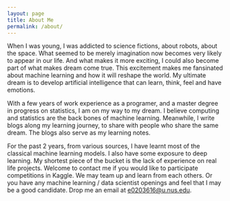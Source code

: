 ```yaml
---
layout: page
title: About Me
permalink: /about/
---
```

When I was young, I was addicted to science fictions, about robots, about the space. What seemed to be merely imagination now becomes very likely to appear in our life. And what makes it more exciting, I could also become part of what makes dream come true. This excitement makes me fansinated about machine learning and how it will reshape the world. My ultimate dream is to develop artificial intelligence that can learn, think, feel and have emotions.

With a few years of work experience as a programer, and a master degree in progress on statistics, I am on my way to my dream. I believe computing and statistics are the back bones of machine learning. Meanwhile, I write blogs along my learning journey, to share with people who share the same dream. The blogs also serve as my learning notes.

For the past 2 years, from various sources, I have learnt most of the classical machine learning models. I also have some exposure to deep learning. My shortest piece of the bucket is the lack of experience on real life projects. Welcome to contact me if you would like to participate competitions in Kaggle. We may team up and learn from each others. Or you have any machine learning / data scientist openings and feel that I may be a good candidate. Drop me an email at e0203616@u.nus.edu. 
